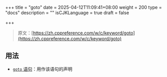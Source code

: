 +++
title = "goto"
date = 2025-04-12T11:09:41+08:00
weight = 200
type = "docs"
description = ""
isCJKLanguage = true
draft = false

+++

> 原文：[https://zh.cppreference.com/w/c/keyword/goto](https://zh.cppreference.com/w/c/keyword/goto)

## 用法

- [`goto` 语句](https://zh.cppreference.com/w/c/language/goto)：用作该语句的声明